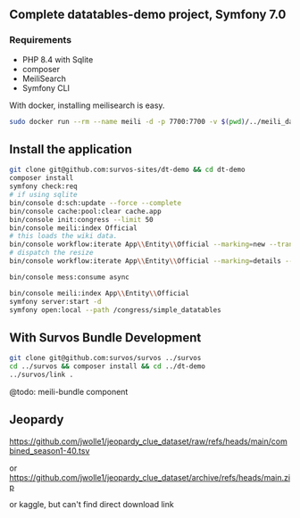 ## Complete datatables-demo project, Symfony 7.0

### Requirements

* PHP 8.4 with Sqlite
* composer
* MeiliSearch
* Symfony CLI

With docker, installing meilisearch is easy.  

```bash
sudo docker run --rm --name meili -d -p 7700:7700 -v $(pwd)/../meili_data:/meili_data getmeili/meilisearch:latest meilisearch
```

## Install the application

```bash
git clone git@github.com:survos-sites/dt-demo && cd dt-demo
composer install
symfony check:req
# if using sqlite
bin/console d:sch:update --force --complete
bin/console cache:pool:clear cache.app
bin/console init:congress --limit 50 
bin/console meili:index Official
# this loads the wiki data.
bin/console workflow:iterate App\\Entity\\Official --marking=new --transition=load
# dispatch the resize
bin/console workflow:iterate App\\Entity\\Official --marking=details --transition=resize

bin/console mess:consume async  

bin/console meili:index App\\Entity\\Official
symfony server:start -d
symfony open:local --path /congress/simple_datatables
```

## With Survos Bundle Development
```bash
git clone git@github.com:survos/survos ../survos
cd ../survos && composer install && cd ../dt-demo
../survos/link . 
```

@todo: meili-bundle component


## Jeopardy

https://github.com/jwolle1/jeopardy_clue_dataset/raw/refs/heads/main/combined_season1-40.tsv

or https://github.com/jwolle1/jeopardy_clue_dataset/archive/refs/heads/main.zip

or kaggle, but can't find direct download link

